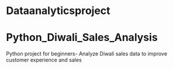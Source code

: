 # Dataanalyticsproject

# Python_Diwali_Sales_Analysis
Python project for beginners- Analyze Diwali sales data to improve customer experience and sales
